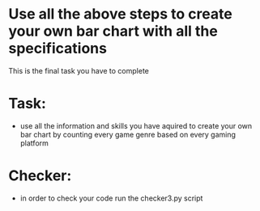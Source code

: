 # Use all the above steps to create your own bar chart with all the specifications

This is the final task you have to complete

# Task:
- use all the information and skills you have aquired to create your own bar chart
by counting every game genre based on every gaming platform

# Checker:
- in order to check your code run the checker3.py script